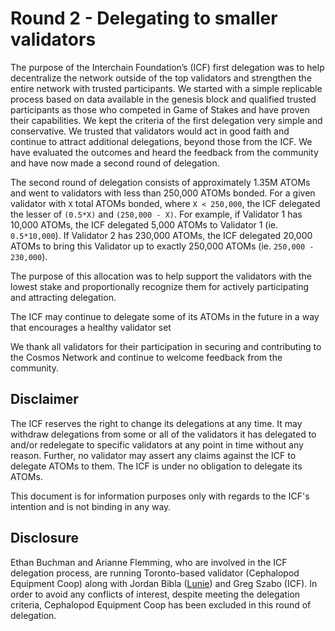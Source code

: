 # Round 2 - Delegating to smaller validators

The purpose of the Interchain Foundation’s (ICF) first delegation was to help decentralize the network outside
of the top validators and strengthen the entire network with trusted participants.
We started with a simple replicable process based on data available in the genesis block and qualified trusted participants
as those who competed in Game of Stakes and have proven their capabilities.
We kept the criteria of the first delegation very simple and conservative.
We trusted that validators would act in good faith and continue to attract additional delegations,
beyond those from the ICF.
We have evaluated the outcomes and heard the feedback from the community and have now made a second round of delegation.

The second round of delegation consists of approximately 1.35M ATOMs and went to validators with less than 250,000 ATOMs bonded.
For a given validator with `X` total ATOMs bonded, where `X < 250,000`, the ICF delegated the lesser of `(0.5*X)` and `(250,000 - X)`.
For example, if Validator 1 has 10,000 ATOMs, the ICF delegated 5,000 ATOMs to Validator 1 (ie. `0.5*10,000`).
If Validator 2 has 230,000 ATOMs, the ICF delegated 20,000 ATOMs to bring this Validator up to exactly 250,000 ATOMs
(ie. `250,000 - 230,000`).

The purpose of this allocation was to help support the validators with the lowest stake and proportionally
recognize them for actively participating and attracting delegation.

The ICF may continue to delegate some of its ATOMs in the future in a way that encourages a healthy validator set

We thank all validators for their participation in securing and contributing to the Cosmos Network and  continue to welcome feedback from the community.

##  Disclaimer

The ICF reserves the right to change its delegations at any time. It may withdraw delegations
from some or all of the validators it has delegated to and/or redelegate to specific validators at any point
in time without any reason. Further, no validator may assert any claims against the ICF to delegate ATOMs to them.
The ICF is under no obligation to delegate its ATOMs.

This document is for information purposes only with regards to the ICF's intention and is not binding in any way.

## Disclosure

Ethan Buchman  and Arianne Flemming, who are involved in the ICF delegation process,
are running Toronto-based validator (Cephalopod Equipment Coop) along with Jordan Bibla ([Lunie](https://lunie.io)) and Greg Szabo (ICF).
In order to avoid any conflicts of interest, despite meeting the delegation criteria,
Cephalopod Equipment Coop has been excluded in this round of delegation.

